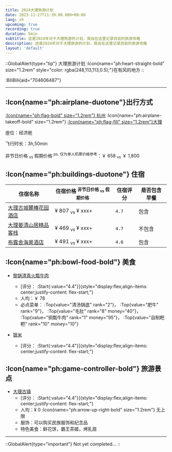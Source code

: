 ```yaml
---
title: 2024大理旅游计划
date: 2023-11-27T11:39:00.000+00:00
lang: zh
upcoming: true
recording: true
duration: 5min
subtitle: 这是2024年对于大理旅游的计划，我会在这里记录目前的旅游攻略
description: 这是2024年对于大理旅游的计划，我会在这里记录目前的旅游攻略
layout: 'default'
---
```


::GlobalAlert{type="tip"}
大理旅游计划 :Icon{name="ph:heart-straight-bold" size="1.2rem" style="color: rgba(248,113,113,0.5);"}在有风的地方
::

:BiliBili{aid="704606487"}

---

## :Icon{name="ph:airplane-duotone"}出行方式

[:Icon{name="ph:flag-bold" size="1.2rem"} 杭州](https://maps.app.goo.gl/f5mVrH8x76dVCgLt8) :Icon{name="ph:airplane-takeoff-bold" size="1.2rem"} [:Icon{name="ph:flag-fill" size="1.2rem"}大理](https://maps.app.goo.gl/kmDFe5x8eBExA18s8)

座位：经济舱

飞行时长：3h,50min

非节日价格 <sub>vs</sub> 假期价格 <sup>ps. 仅为单人机票价格参考</sup>：￥ 658 <sub>vs</sub> ￥ 1,800

## :Icon{name="ph:buildings-duotone"} 住宿

| 住宿名称 | 住宿价格 <sup>非节日价格 <sub>vs</sub> 假期价格</sup> | 住宿评分 | 是否包含早餐 |
| --- | --- | --- | --- |
| [大理古城麓椿花园酒店](https://maps.app.goo.gl/mvW8zfhutu32nvXJ9) | ¥ 807 <sub>vs</sub> ¥ xxx+ | `4.7` | 包含 |
| [大理晏清山居精品客栈](https://maps.app.goo.gl/WX8Df6rfzKf6hGep6) | ¥ 469 <sub>vs</sub> ¥ xxx+ | `4.7` | 不包含 |
| [布露舍海景酒店](https://maps.app.goo.gl/pZhaJYSUL6t4jrh76) | ¥ 491 <sub>vs</sub> ¥ xxx+ | `4.6` | 包含 |

## :Icon{name="ph:bowl-food-bold"} 美食

- [黎锅清真火瓢牛肉](https://maps.app.goo.gl/AuwWRGggnvU78ZUJA)
  - [评分： :Start{:value="4.4"}]{style="display:flex;align-items: center;justify-content: flex-start;"}
  - 人均：￥ 78
  - 必点菜单： :Top{value="清汤锅底" rank="2"}， :Top{value="肥牛" rank="9"}， :Top{value="毛肚" rank="8" money="40"}， :Top{value="铜瓢牛肉" rank="1" money="95"}， :Top{value="自制粑粑" rank="10" money="10"}

- [银米](https://surl.amap.com/1WTN25an20Yx)
  - [评分： :Start{:value="4.4"}]{style="display:flex;align-items: center;justify-content: flex-start;"}

## :Icon{name="ph:game-controller-bold"} 旅游景点

- [大理古镇](https://maps.app.goo.gl/gtpvj1MHKUgV4Yyx9)
  - [评分： :Start{:value="4.4"}]{style="display:flex;align-items: center;justify-content: flex-start;"}
  - 人均：¥ 0 :Icon{name="ph:arrow-up-right-bold" size="1.2rem"} 无上限
  - 服饰：可以购买民族服饰和纪念品
  - 特色美食：鲜花饼，霸王茶姬，烤乳扇


---

::GlobalAlert{type="important"}
Not yet completed...
::

